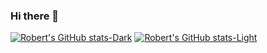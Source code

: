 ### Hi there 👋

[![Robert's GitHub stats-Dark](https://github-readme-stats.vercel.app/api?username=robertmclaws&show_icons=true&theme=dark#gh-dark-mode-only)](https://github.com/anuraghazra/github-readme-stats#gh-dark-mode-only)
[![Robert's GitHub stats-Light](https://github-readme-stats.vercel.app/api?username=robertmclaws&show_icons=true&theme=default#gh-light-mode-only)](https://github.com/anuraghazra/github-readme-stats#gh-light-mode-only)

<!--
**robertmclaws/robertmclaws** is a ✨ _special_ ✨ repository because its `README.md` (this file) appears on your GitHub profile.

Here are some ideas to get you started:

- 🔭 I’m currently working on ...
- 🌱 I’m currently learning ...
- 👯 I’m looking to collaborate on ...
- 🤔 I’m looking for help with ...
- 💬 Ask me about ...
- 📫 How to reach me: ...
- 😄 Pronouns: ...
- ⚡ Fun fact: ...
-->
